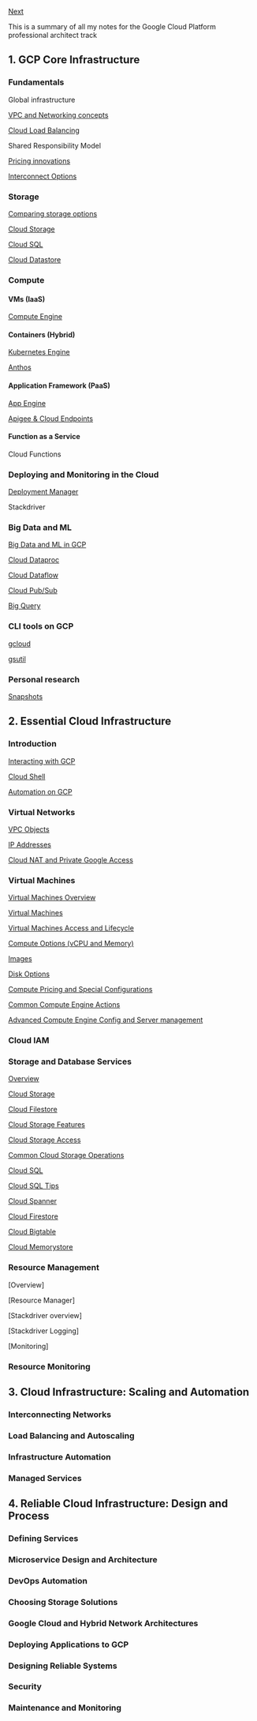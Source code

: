 [Next](https://github.com/paulowe/gcp/blob/main/gcp-core-infrastructure/vpc-networks.md)

This is a summary of all my notes for the Google Cloud Platform professional architect track

## 1. GCP Core Infrastructure                                                                                                                                           
### Fundamentals
Global infrastructure

[VPC and Networking concepts](https://github.com/paulowe/gcp/blob/main/gcp-core-infrastructure/vpc-networks.md)

[Cloud Load Balancing](https://github.com/paulowe/gcp/blob/main/gcp-core-infrastructure/cloud-load-balancer.md)

Shared Responsibility Model

[Pricing innovations](https://github.com/paulowe/gcp/blob/main/gcp-core-infrastructure/pricing.md)

[Interconnect Options](https://github.com/paulowe/gcp/blob/main/gcp-core-infrastructure/interconnect-options.md)
### Storage
[Comparing storage options](https://github.com/paulowe/gcp/blob/main/gcp-core-infrastructure/comparing-storage-options.md) 

[Cloud Storage](https://github.com/paulowe/gcp/blob/main/gcp-core-infrastructure/storage.md)

[Cloud SQL](https://github.com/paulowe/gcp/blob/main/gcp-core-infrastructure/cloud-sql.md)

[Cloud Datastore](https://github.com/paulowe/gcp/blob/main/gcp-core-infrastructure/cloud-datastore.md)
### Compute

#### VMs (IaaS)
[Compute Engine](https://github.com/paulowe/gcp/blob/main/gcp-core-infrastructure/compute-engine.md)
#### Containers (Hybrid)
[Kubernetes Engine](https://github.com/paulowe/gcp/blob/main/gcp-core-infrastructure/kubernetes-engine.md)

[Anthos](https://github.com/paulowe/gcp/blob/main/gcp-core-infrastructure/anthos.md)  
#### Application Framework (PaaS)
[App Engine](https://github.com/paulowe/gcp/blob/main/gcp-core-infrastructure/app-engine.md)

[Apigee & Cloud Endpoints](https://github.com/paulowe/gcp/blob/main/gcp-core-infrastructure/apigee_cloud-endpoints.md)

#### Function as a Service

Cloud Functions

### Deploying and Monitoring in the Cloud
[Deployment Manager](https://github.com/paulowe/gcp/blob/main/gcp-core-infrastructure/deployment-manager.md)

Stackdriver

### Big Data and ML
[Big Data and ML in GCP](https://github.com/paulowe/gcp/blob/main/gcp-core-infrastructure/big_data_ml.md)

[Cloud Dataproc](https://github.com/paulowe/gcp/blob/main/gcp-core-infrastructure/dataproc.md)

[Cloud Dataflow](https://github.com/paulowe/gcp/blob/main/gcp-core-infrastructure/dataflow.md)

[Cloud Pub/Sub](https://github.com/paulowe/gcp/blob/main/gcp-core-infrastructure/cloud-pubsub.md)

[Big Query](https://github.com/paulowe/gcp/blob/main/gcp-core-infrastructure/bigquery.md)

### CLI tools on GCP 
[gcloud](https://github.com/paulowe/gcp/blob/main/gcp-core-infrastructure/gcloud.md)

[gsutil](https://github.com/paulowe/gcp/blob/main/gcp-core-infrastructure/gsutil.md)

### Personal research
[Snapshots](https://github.com/paulowe/gcp/blob/main/gcp-core-infrastructure/snapshots.md)

## 2. Essential Cloud Infrastructure
### Introduction
[Interacting with GCP](https://github.com/paulowe/gcp/blob/main/interacting-with-gcp.md)

[Cloud Shell](https://github.com/paulowe/gcp/blob/main/cloud-shell.md)

[Automation on GCP](https://github.com/paulowe/gcp/blob/main/automation-on-gcp.md)

### Virtual Networks
[VPC Objects](https://github.com/paulowe/gcp/blob/main/vpc-objects.md)

[IP Addresses](https://github.com/paulowe/gcp/blob/main/ip-addresses.md)

[Cloud NAT and Private Google Access](https://github.com/paulowe/gcp/blob/main/cloud-nat-pga.md)

### Virtual Machines

[Virtual Machines Overview](https://github.com/paulowe/gcp/blob/main/virtual-machines-overview.md)

[Virtual Machines](https://github.com/paulowe/gcp/blob/main/virtual-machines.md)

[Virtual Machines Access and Lifecycle](https://github.com/paulowe/gcp/blob/main/vm-access-lifecycle.md)

[Compute Options (vCPU and Memory)](https://github.com/paulowe/gcp/blob/main/compute-options.md)

[Images](https://github.com/paulowe/gcp/blob/main/images.md)

[Disk Options](https://github.com/paulowe/gcp/blob/main/disk-options.md)

[Compute Pricing and Special Configurations](https://github.com/paulowe/gcp/blob/main/vm-pricing-special-configs.md)

[Common Compute Engine Actions](https://github.com/paulowe/gcp/blob/main/compute-engine-actions.md)

[Advanced Compute Engine Config and Server management](https://github.com/paulowe/gcp/blob/main/mc-server-lab.md)

### Cloud IAM


### Storage and Database Services
[Overview](https://github.com/paulowe/gcp/blob/main/storage-db-overview.md)

[Cloud Storage](https://github.com/paulowe/gcp/blob/main/cloud-storage.md)

[Cloud Filestore](https://github.com/paulowe/gcp/blob/main/cloud-filestore.md)

[Cloud Storage Features](https://github.com/paulowe/gcp/blob/main/cloud-storage-features.md)

[Cloud Storage Access](https://github.com/paulowe/gcp/blob/main/cloud-storage-access.md)

[Common Cloud Storage Operations](https://github.com/paulowe/gcp/blob/main/common-cloud-storage-ops.md)

[Cloud SQL](https://github.com/paulowe/gcp/blob/main/cloud-sql.md)

[Cloud SQL Tips](https://github.com/paulowe/gcp/blob/main/cloud-sql-tips.md)

[Cloud Spanner](https://github.com/paulowe/gcp/blob/main/cloud-spanner.md)

[Cloud Firestore](https://github.com/paulowe/gcp/blob/main/cloud-firestore.md)

[Cloud Bigtable](https://github.com/paulowe/gcp/blob/main/cloud-bigtable.md)

[Cloud Memorystore](https://github.com/paulowe/gcp/blob/main/cloud-memstore.md)

### Resource Management
[Overview]

[Resource Manager]

[Stackdriver overview]

[Stackdriver Logging]

[Monitoring]

### Resource Monitoring

## 3. Cloud Infrastructure: Scaling and Automation
### Interconnecting Networks

### Load Balancing and Autoscaling

### Infrastructure Automation

### Managed Services

## 4. Reliable Cloud Infrastructure: Design and Process
### Defining Services

### Microservice Design and Architecture

### DevOps Automation

### Choosing Storage Solutions

### Google Cloud and Hybrid Network Architectures

### Deploying Applications to GCP

### Designing Reliable Systems

### Security

### Maintenance and Monitoring
